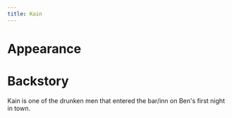 ```yaml
---
title: Kain
---
```


# Appearance



# Backstory

Kain is one of the drunken men that entered the bar/inn on Ben's first night in town.
